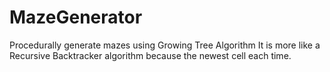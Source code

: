 # MazeGenerator
Procedurally generate mazes using Growing Tree Algorithm
It is more like a Recursive Backtracker algorithm because the newest cell each time.
